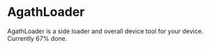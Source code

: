# AgathLoader
AgathLoader is a side loader and overall device tool for your device. Currently 67% done.
